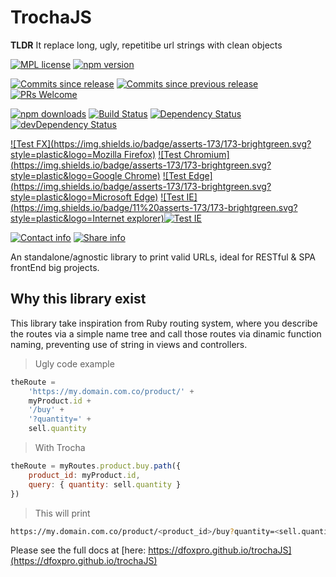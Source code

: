 # TrochaJS

**TLDR** It replace long, ugly, repetitibe url strings with clean objects

[![MPL license](https://img.shields.io/npm/l/trocha.svg?style=plastic&logo=Mozilla)](https://www.mozilla.org/en-US/MPL/2.0/FAQ)
[![npm version](https://img.shields.io/npm/v/trocha.svg?style=plastic&logo=npm)](https://www.npmjs.com/package/trocha)

[![Commits since release](https://img.shields.io/github/commits-since/DFOXpro/trocha/0.2.0.svg?style=plastic&logo=Github)]()
[![Commits since previous release](https://img.shields.io/github/commits-since/DFOXpro/trocha/0.1.3.svg?style=plastic&logo=Github)]()
[![PRs Welcome](https://img.shields.io/badge/PRs-welcome-brightgreen.svg?style=plastic&logo=Github)](http://makeapullrequest.com)

<!-- @TODO
[![Code Climate](https://img.shields.io/codeclimate/github/DFOXpro/trocha.svg?style=plastic)](https://codeclimate.com/github/DFOXpro/trocha)
-->

[![npm downloads](https://img.shields.io/npm/dm/trocha.svg?style=plastic)](https://npmcharts.com/compare/trocha?minimal=true)
[![Build Status](https://img.shields.io/travis/DFOXpro/trocha.svg?logo=Travis%20CI&logoColor=FFFFFF&style=plastic)](https://travis-ci.org/DFOXpro/trocha)
[![Dependency Status](https://img.shields.io/david/DFOXpro/trocha.svg?style=plastic)](https://david-dm.org/DFOXpro/trocha)
[![devDependency Status](https://img.shields.io/david/dev/DFOXpro/trocha.svg?style=plastic)](https://david-dm.org/DFOXpro/trocha#info=devDependencies)

[![Test FX](https://img.shields.io/badge/asserts-173/173-brightgreen.svg?style=plastic&logo=Mozilla Firefox)](https://github.com/DFOXpro/trocha/tree/master/src/test)
[![Test Chromium](https://img.shields.io/badge/asserts-173/173-brightgreen.svg?style=plastic&logo=Google Chrome)](https://github.com/DFOXpro/trocha/tree/master/src/test)
[![Test Edge](https://img.shields.io/badge/asserts-173/173-brightgreen.svg?style=plastic&logo=Microsoft Edge)](https://github.com/DFOXpro/trocha/tree/master/src/test)
[![Test IE](https://img.shields.io/badge/11%20asserts-173/173-brightgreen.svg?style=plastic&logo=Internet explorer)](https://github.com/DFOXpro/trocha/tree/master/src/test)[![Test IE](https://img.shields.io/badge/asserts-173/173-brightgreen.svg?style=plastic&logo=Node.js)](https://github.com/DFOXpro/trocha/tree/master/src/test)

[![Contact info](https://img.shields.io/badge/contact-@DFOXpro-informational.svg?style=plastic&logo=Twitter)](https://twitter.com/dfoxpro)
[![Share info](https://img.shields.io/badge/share-%23TrochaJS-informational.svg?style=plastic&logo=Twitter)](https://twitter.com/hashtag/TrochaJS)

An standalone/agnostic library to print valid URLs, ideal for RESTful & SPA frontEnd big projects.

## Why this library exist

This library take inspiration from Ruby routing system, where you describe the routes via a simple name tree and call those routes via dinamic function naming, preventing use of string in views and controllers.

> Ugly code example

```javascript
theRoute =
	'https://my.domain.com.co/product/' +
	myProduct.id +
	'/buy' +
	'?quantity=' +
	sell.quantity
```

> With Trocha

```javascript
theRoute = myRoutes.product.buy.path({
	product_id: myProduct.id,
	query: { quantity: sell.quantity }
})
```

> This will print

```bash
https://my.domain.com.co/product/<product_id>/buy?quantity=<sell.quantity>
```

Please see the full docs at [here: https://dfoxpro.github.io/trochaJS](https://dfoxpro.github.io/trochaJS)
